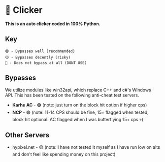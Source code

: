 # 🥧 Clicker
**This is an auto clicker coded in 100% Python.**
## Key
```
🟢 - Bypasses well (recommended)
🟡 - Bypasses decently (risky)
🔴 - Does not bypass at all (DONT USE)
```
## Bypasses
We utilize modules like win32api, which replace C++ and c#'s Windows API.  This has been tested on the following anti-cheat test servers.


* **Karhu AC** - 🟢 (note: just turn on the block hit option if higher cps)
* **NCP** - 🟢 (note:  11-14 CPS should be fine, 15+ flagged when tested, block hit optional.  AC flagged when I was butterflying 15+ cps 💀)

## Other Servers
* hypixel.net - 🟡 (note: I have not tested it myself as I have run low on alts and don't feel like spending money on this project)
